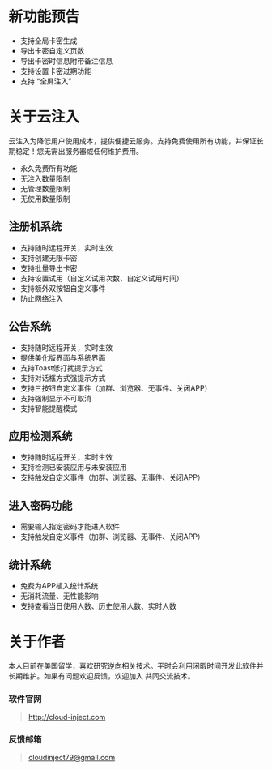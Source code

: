 # 新功能预告
- 支持全局卡密生成
- 导出卡密自定义页数
- 导出卡密时信息附带备注信息
- 支持设置卡密过期功能
- 支持 “全屏注入”


# 关于云注入
云注入为降低用户使用成本，提供便捷云服务。支持免费使用所有功能，并保证长期稳定！您无需出服务器或任何维护费用。
- 永久免费所有功能
- 无注入数量限制
- 无管理数量限制
- 无使用数量限制

## 注册机系统
- 支持随时远程开关，实时生效
- 支持创建无限卡密
- 支持批量导出卡密
- 支持设置试用（自定义试用次数、自定义试用时间）
- 支持额外双按钮自定义事件
- 防止网络注入

## 公告系统
- 支持随时远程开关，实时生效
- 提供美化版界面与系统界面
- 支持Toast低打扰提示方式
- 支持对话框方式强提示方式
- 支持三按钮自定义事件（加群、浏览器、无事件、关闭APP）
- 支持强制显示不可取消
- 支持智能提醒模式

## 应用检测系统
- 支持随时远程开关，实时生效
- 支持检测已安装应用与未安装应用
- 支持触发自定义事件（加群、浏览器、无事件、关闭APP）

## 进入密码功能
- 需要输入指定密码才能进入软件
- 支持触发自定义事件（加群、浏览器、无事件、关闭APP）

## 统计系统
- 免费为APP植入统计系统
- 无消耗流量、无性能影响
- 支持查看当日使用人数、历史使用人数、实时人数

# 关于作者
本人目前在美国留学，喜欢研究逆向相关技术。平时会利用闲暇时间开发此软件并长期维护。如果有问题欢迎反馈，欢迎加入 共同交流技术。

### 软件官网
> http://cloud-inject.com

### 反馈邮箱
> cloudinject79@gmail.com
